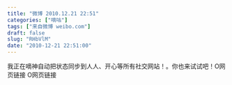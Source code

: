 ```yaml
---
title: "微博 2010.12.21 22:51"
categories: ["嘀咕"]
tags: ["来自微博 weibo.com"]
draft: false
slug: "RHbVlM"
date: "2010-12-21 22:51:00"
---
```


<p>我正在嘀神自动把状态同步到人人、开心等所有社交网站！。你也来试试吧！O网页链接 O网页链接 ​​​​</p>
